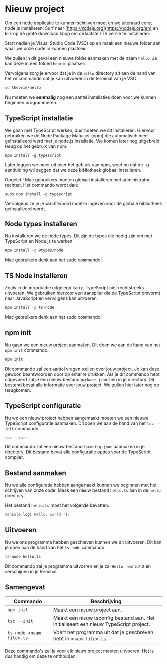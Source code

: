 # Nieuw project

Om een node applicatie te kunnen schrijven moet en we uiteraard eerst node.js installeren. Surf naar [https://nodejs.org](https://nodejs.org/en) en klik op de grote download knop om de laatste LTS versie te installeren.

Start nadien je Visual Studio Code (VSC) op en maak een nieuwe folder aan waar we onze code in kunnen plaatsen.

We zullen in dit geval een nieuwe folder aanmaken met de naam `hello`. Je kan deze in een folder`theorie` plaatsen.

Vervolgens zorg je ervoor dat je in de `hello` directory zit aan de hand van het `cd` commando dat je kan uitvoeren in de terminal van je VSC

```bash
cd theorie/hello
```

Nu moeten we **eenmalig** nog een aantal installaties doen voor we kunnen beginnen programmeren.

## TypeScript installatie

We gaan met TypeScript werken, dus moeten we dit installeren. Hiervoor gebruiken we de Node Package Manager (npm) die automatisch mee geïnstalleerd werd met je node.js installatie. We komen later nog uitgebreid terug op het gebruik van npm.

```
npm install -g typescript
```

Later leggen we meer uit over het gebruik van npm, weet nu dat de -g aanduiding wil zeggen dat we deze bibliotheek globaal installeren.

Opgelet ! Mac gebruikers moeten globaal installeren met administrator rechten. Het commando wordt dan:

```
sudo npm install -g typescript
```

Vervolgens ze je je wachtwoord moeten ingeven voor de globale bibliotheek geïnstalleerd wordt.

## Node types installeren

Nu installeren we de node types. Dit zijn de types die nodig zijn om met TypeScript en Node.js te werken.

```bash
npm install -g @types/node
```

Mac gebruikers denk aan het sudo commando!

## TS Node installeren

Zoals in de introductie uitgelegd kan je TypeScript niet rechtstreeks uitvoeren. We gebruiken hiervoor een transpiler die de TypeScript omvormt naar JavaScript en vervolgens kan uitvoeren.

```bash
npm install -g ts-node
```

Mac gebruikers denk aan het sudo commando!

## npm init

Nu gaan we een nieuw project aanmaken. Dit doen we aan de hand van het `npm init` commando.

```bash
npm init
```

Dit commando zal een aantal vragen stellen over jouw project. Je kan deze gewoon beantwoorden door op enter te drukken. Als je dit commando hebt uitgevoerd zal je een nieuw bestand `package.json` zien in je directory. Dit bestand bevat alle informatie over jouw project. We zullen hier later nog op terugkomen.

## TypeScript configuratie

Nu we een nieuw project hebben aangemaakt moeten we een nieuwe TypeScript configuratie aanmaken. Dit doen we aan de hand van het `tsc --init` commando.

```bash
tsc --init
```

Dit commando zal een nieuw bestand `tsconfig.json` aanmaken in je directory. Dit bestand bevat alle configuratie opties voor de TypeScript compiler.

## Bestand aanmaken

Nu we alle configuratie hebben aangemaakt kunnen we beginnen met het schrijven van onze code. Maak een nieuw bestand `hello.ts` aan in de `hello` directory.&#x20;

Het bestand `hello.ts` moet het volgende bevatten:

```typescript
console.log('Hello, world!');
```

## Uitvoeren

Nu we ons programma hebben geschreven kunnen we dit uitvoeren. Dit kan je doen aan de hand van het `ts-node` commando.

```bash
ts-node hello.ts
```

Dit commando zal je programma uitvoeren en je zal `Hello, world!` zien verschijnen in je terminal.

## Samengevat

| Commando                 | Beschrijving                                                                          |
| ------------------------ | ------------------------------------------------------------------------------------- |
| `npm init`               | Maakt een nieuw project aan.                                                          |
| `tsc --init`             | Maakt een nieuw tsconfig bestand aan. Het initialiseert een nieuw TypeScript project. |
| `ts-node <naam file>.ts` | Voert het programma uit dat je geschreven hebt in `<naam file>.ts`.                   |

Deze commando's zal je voor elk nieuw project moeten uitvoeren. Het is dus handig om deze te onthouden.
